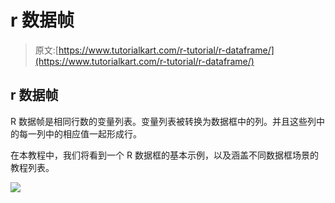 # r 数据帧

> 原文:[https://www.tutorialkart.com/r-tutorial/r-dataframe/](https://www.tutorialkart.com/r-tutorial/r-dataframe/)

## r 数据帧

R 数据帧是相同行数的变量列表。变量列表被转换为数据框中的列。并且这些列中的每一列中的相应值一起形成行。

在本教程中，我们将看到一个 R 数据框的基本示例，以及涵盖不同数据框场景的教程列表。

[![](../Images/925da31b32d6bc3827932f6c8afb11bb.png)](https://www.tutorialkart.com/)